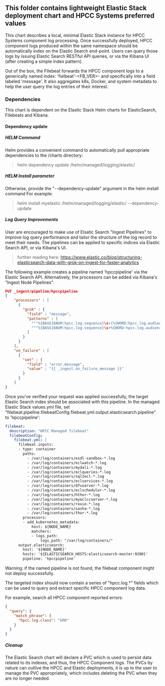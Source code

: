 ## This folder contains lightweight Elastic Stack deployment chart and HPCC Systems preferred values

This chart describes a local, minimal Elastic Stack instance for HPCC Systems component log processing.
Once successfully deployed, HPCC component logs produced within the same namespace should be automatically index
on the Elastic Search end-point. Users can query those logs by issuing Elastic Search RESTful API queries, or via
the Kibana UI (after creating a simple index pattern).

Out of the box, the Filebeat forwards the HPCC component logs to a generically named index: 'fielbeat'-<FB_VER>-<DateStamp> and specifically into a field labeled 'message'. It also aggregates k8s, Docker, and system metadata to
help the user query the log entries of their interest.

### Dependencies
This chart is dependent on the Elastic Stack Helm charts for ElasticSearch, Filebeats and Kibana.

#### Dependency update
##### HELM Command
Helm provides a convenient command to automatically pull appropriate dependencies to the /charts directory:
> helm dependency update <HPCC-Systems Git clone location>/helm/managed/logging/elastic/

##### HELM Install parameter
Otherwise, provide the "--dependency-update" argument in the helm install command
For example:
> helm install myelastic <HPCC-Systems Git clone location>/helm/managed/logging/elastic/ --dependency-update

##### Log Query Improvements
User are encouraged to make use of Elsatic Search "Ingest Pipelines" to improve log query performance and tailor the structure of the log record to meet their needs. The pipelines can be applied to specific indices via Elastic Search API, or via Kibana's UI.

> further reading here: https://www.elastic.co/blog/structuring-elasticsearch-data-with-grok-on-ingest-for-faster-analytics

The following example creates a pipeline named 'hpccpipeline' via the Elastic Search API. Alternatively, the processors can be added via Kibana's "Ingest Node Pipelines".

```JSON
PUT _ingest/pipeline/hpccpipeline
{
    "processors" : [
      {
        "grok" : {
          "field" : "message",
          "patterns" : [
            """%{BASE16NUM:hpcc.log.sequence}\s+(%{WORD:hpcc.log.audience})\s+%{WORD:hpcc.log.class}\s+%{TIMESTAMP_ISO8601:hpcc.log.timestamp}\s+%{POSINT:hpcc.log.procid\s+%{POSINT:hpcc.log.threadid}\s+%{WORD:hpcc.log.jobid}\s+%{QUOTEDSTRING:hpcc.log.message}""",
            """%{BASE16NUM:hpcc.log.sequence}\s+%{WORD:hpcc.log.audience}\s+%{WORD:hpcc.log.class}\s%{TIMESTAMP_ISO8601:hpcc.log.timestamp}\s+%{POSINT:hpcc.log.procid}\s+%{POSINT:hpcc.log.threadid}\s+%{WORD:hpcc.log.jobid}\s+%{GREEDYDATA:hpcc.log.message}"""
          ]
        }
      }
    ],
    "on_failure" : [
      {
        "set" : {
          "field" : "error.message",
          "value" : "{{ _ingest.on_failure_message }}"
        }
      }
    ]
}
```

Once you've verified your request was applied successfully, the target Elastic Search index should be associated with this pipeline. In the managed Elastic Stack values.yml file, set "filebeat.pipeline.filebeatConfig.filebeat.yml.output.elasticsearch.pipeline" to 'hpccpipeline':

```yaml
filebeat:
  description: "HPCC Managed filebeat"
  filebeatConfig:
    filebeat.yml: |
      filebeat.inputs:
      - type: container
        paths:
          - /var/log/containers/esdl-sandbox-*.log
          - /var/log/containers/eclwatch-*.log
          - /var/log/containers/mydali-*.log
          - /var/log/containers/eclqueries-*.log
          - /var/log/containers/sql2ecl-*.log
          - /var/log/containers/eclservices-*.log
          - /var/log/containers/dfuserver-*.log
          - /var/log/containers/eclscheduler-*.log
          - /var/log/containers/hthor-*.log
          - /var/log/containers/myeclccserver-*.log
          - /var/log/containers/roxie-*.log
          - /var/log/containers/sasha-*.log
          - /var/log/containers/thor-*.log
        processors:
        - add_kubernetes_metadata:
            host: ${NODE_NAME}
            matchers:
            - logs_path:
                logs_path: "/var/log/containers/"
      output.elasticsearch:
        host: '${NODE_NAME}'
        hosts: '${ELASTICSEARCH_HOSTS:elasticsearch-master:9200}'
        pipeline: 'hpccpipeline'
```

Warning: if the named pipeline is not found, the filebeat component might not deploy successfully.

The targeted index should now contain a series of "hpcc.log.*" fields which can be used to query and extract specific HPCC component log data.

For example, search all HPCC component reported errors:

```json
{
  "query": {
    "match_phrase": {
      "hpcc.log.class": "ERR"
    }
  }
}
```


##### Cleanup
The Elastic Search chart will declare a PVC which is used to persist data related to its indexes, and thus, the HPCC Component logs. The PVCs by nature can outlive the HPCC and Elastic deployments, it is up to the user to manage the PVC appropriately, which includes deleting the PVC when they are no longer needed.
